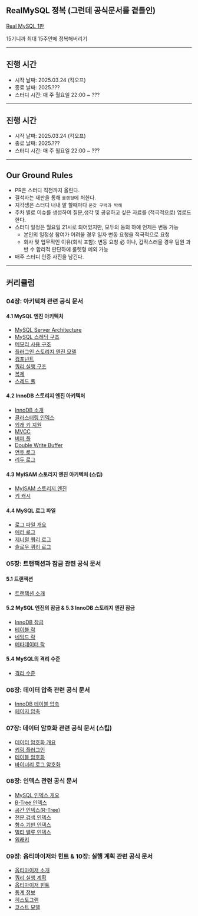 ## RealMySQL 정복 (그런데 공식문서를 곁들인)

[Real MySQL 1판](https://product.kyobobook.co.kr/detail/S000001766482)

15기니까 최대 15주안에 정복해버리기

---

## 진행 시간

* 시작 날짜: 2025.03.24 (킥오프)
* 종료 날짜: 2025.???
* 스터디 시간: 매 주 월요일 22:00 ~ ???

---

## 진행 시간

* 시작 날짜: 2025.03.24 (킥오프)
* 종료 날짜: 2025.???
* 스터디 시간: 매 주 월요일 22:00 ~ ???

---

## Our Ground Rules

- PR은 스터디 직전까지 올린다.
- 결석자는 재판을 통해 `룰렛형`에 처한다.
- 지각생은 스터디 내내 말 할때마다 `온갖 구박과 박해`
- 주차 별로 이슈를 생성하여 질문,생각 및 공유하고 싶은 자료를 (적극적으로) 업로드한다.
- 스터디 일정은 월요일 21시로 되어있지만, 모두의 동의 하에 언제든 변동 가능
  - 본인의 일정상 참여가 어려울 경우 일자 변동 요청을 적극적으로 요청
  - 회사 및 업무적인 이유(회식 포함): 변동 요청 必 이나, 갑작스러울 경우 팀원 과반 수 합리적 판단하에 룰렛형 예외 가능
- 매주 스터디 인증 사진을 남긴다.

---

## 커리큘럼

### 04장: 아키텍처 관련 공식 문서

#### 4.1 MySQL 엔진 아키텍처
- [MySQL Server Architecture](https://dev.mysql.com/doc/refman/8.0/en/mysqld-server.html)
- [MySQL 스레딩 구조](https://dev.mysql.com/doc/refman/8.0/en/thread-pool.html)
- [메모리 사용 구조](https://dev.mysql.com/doc/refman/8.0/en/memory-use.html)
- [플러그인 스토리지 엔진 모델](https://dev.mysql.com/doc/refman/8.0/en/storage-engines.html)
- [컴포넌트](https://dev.mysql.com/doc/refman/8.0/en/server-components.html)
- [쿼리 실행 구조](https://dev.mysql.com/doc/refman/8.0/en/query-cache.html)
- [복제](https://dev.mysql.com/doc/refman/8.0/en/replication.html)
- [스레드 풀](https://dev.mysql.com/doc/refman/8.0/en/thread-pool.html)

#### 4.2 InnoDB 스토리지 엔진 아키텍처
- [InnoDB 소개](https://dev.mysql.com/doc/refman/8.0/en/innodb-introduction.html)
- [클러스터링 인덱스](https://dev.mysql.com/doc/refman/8.0/en/innodb-index-types.html)
- [외래 키 지원](https://dev.mysql.com/doc/refman/8.0/en/innodb-foreign-key-constraints.html)
- [MVCC](https://dev.mysql.com/doc/refman/8.0/en/innodb-multi-versioning.html)
- [버퍼 풀](https://dev.mysql.com/doc/refman/8.0/en/innodb-buffer-pool.html)
- [Double Write Buffer](https://dev.mysql.com/doc/refman/8.0/en/innodb-doublewrite-buffer.html)
- [언두 로그](https://dev.mysql.com/doc/refman/8.0/en/innodb-undo-logs.html)
- [리두 로그](https://dev.mysql.com/doc/refman/8.0/en/innodb-redo-log.html)

#### 4.3 MyISAM 스토리지 엔진 아키텍처 (스킵)
- [MyISAM 스토리지 엔진](https://dev.mysql.com/doc/refman/8.0/en/myisam-storage-engine.html)
- [키 캐시](https://dev.mysql.com/doc/refman/8.0/en/myisam-key-cache.html)

#### 4.4 MySQL 로그 파일
- [로그 파일 개요](https://dev.mysql.com/doc/refman/8.0/en/server-logs.html)
- [에러 로그](https://dev.mysql.com/doc/refman/8.0/en/error-log.html)
- [제너럴 쿼리 로그](https://dev.mysql.com/doc/refman/8.0/en/query-log.html)
- [슬로우 쿼리 로그](https://dev.mysql.com/doc/refman/8.0/en/slow-query-log.html)

### 05장: 트랜잭션과 잠금 관련 공식 문서

#### 5.1 트랜잭션
- [트랜잭션 소개](https://dev.mysql.com/doc/refman/8.0/en/innodb-transaction-model.html)

#### 5.2 MySQL 엔진의 잠금 & 5.3 InnoDB 스토리지 엔진 잠금
- [InnoDB 잠금](https://dev.mysql.com/doc/refman/8.0/en/innodb-locking.html)
- [테이블 락](https://dev.mysql.com/doc/refman/8.0/en/lock-tables.html)
- [네임드 락](https://dev.mysql.com/doc/refman/8.0/en/locking-functions.html)
- [메타데이터 락](https://dev.mysql.com/doc/refman/8.0/en/metadata-locking.html)

#### 5.4 MySQL의 격리 수준
- [격리 수준](https://dev.mysql.com/doc/refman/8.0/en/innodb-transaction-isolation-levels.html)

### 06장: 데이터 압축 관련 공식 문서
- [InnoDB 테이블 압축](https://dev.mysql.com/doc/refman/8.0/en/innodb-table-compression.html)
- [페이지 압축](https://dev.mysql.com/doc/refman/8.0/en/innodb-page-compression.html)

### 07장: 데이터 암호화 관련 공식 문서 (스킵)
- [데이터 암호화 개요](https://dev.mysql.com/doc/refman/8.0/en/encryption.html)
- [키링 플러그인](https://dev.mysql.com/doc/refman/8.0/en/keyring.html)
- [테이블 암호화](https://dev.mysql.com/doc/refman/8.0/en/innodb-data-encryption.html)
- [바이너리 로그 암호화](https://dev.mysql.com/doc/refman/8.0/en/binary-log-encryption.html)

### 08장: 인덱스 관련 공식 문서
- [MySQL 인덱스 개요](https://dev.mysql.com/doc/refman/8.0/en/optimization-indexes.html)
- [B-Tree 인덱스](https://dev.mysql.com/doc/refman/8.0/en/index-btree-hash.html)
- [공간 인덱스(R-Tree)](https://dev.mysql.com/doc/refman/8.0/en/spatial-types.html)
- [전문 검색 인덱스](https://dev.mysql.com/doc/refman/8.0/en/fulltext-search.html)
- [함수 기반 인덱스](https://dev.mysql.com/doc/refman/8.0/en/create-index.html#create-index-functional-key-parts)
- [멀티 밸류 인덱스](https://dev.mysql.com/doc/refman/8.0/en/create-index.html#create-index-multi-valued)
- [외래키](https://dev.mysql.com/doc/refman/8.0/en/create-table-foreign-keys.html)

### 09장: 옵티마이저와 힌트 & 10장: 실행 계획 관련 공식 문서
- [옵티마이저 소개](https://dev.mysql.com/doc/refman/8.0/en/optimizer-overview.html)
- [쿼리 실행 계획](https://dev.mysql.com/doc/refman/8.0/en/execution-plan-information.html)
- [옵티마이저 힌트](https://dev.mysql.com/doc/refman/8.0/en/optimizer-hints.html)
- [통계 정보](https://dev.mysql.com/doc/refman/8.0/en/optimizer-statistics.html)
- [히스토그램](https://dev.mysql.com/doc/refman/8.0/en/optimizer-statistics.html#optimizer-statistics-histogram)
- [코스트 모델](https://dev.mysql.com/doc/refman/8.0/en/cost-model.html)